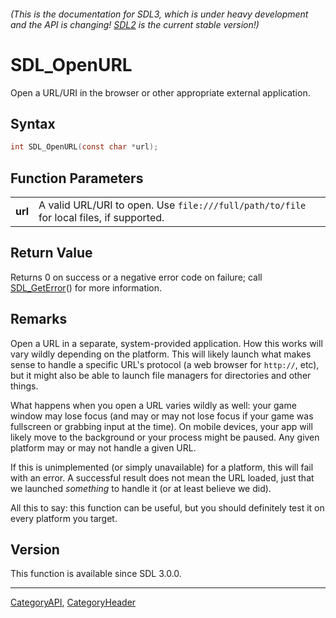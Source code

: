###### (This is the documentation for SDL3, which is under heavy development and the API is changing! [SDL2](https://wiki.libsdl.org/SDL2/) is the current stable version!)
# SDL_OpenURL

Open a URL/URI in the browser or other appropriate external application.

## Syntax

```c
int SDL_OpenURL(const char *url);

```

## Function Parameters

|             |                                                                                         |
| ----------- | --------------------------------------------------------------------------------------- |
| **url**     | A valid URL/URI to open. Use `file:///full/path/to/file` for local files, if supported. |

## Return Value

Returns 0 on success or a negative error code on failure; call
[SDL_GetError](SDL_GetError.md)() for more information.

## Remarks

Open a URL in a separate, system-provided application. How this works will
vary wildly depending on the platform. This will likely launch what makes
sense to handle a specific URL's protocol (a web browser for `http://`,
etc), but it might also be able to launch file managers for directories and
other things.

What happens when you open a URL varies wildly as well: your game window
may lose focus (and may or may not lose focus if your game was fullscreen
or grabbing input at the time). On mobile devices, your app will likely
move to the background or your process might be paused. Any given platform
may or may not handle a given URL.

If this is unimplemented (or simply unavailable) for a platform, this will
fail with an error. A successful result does not mean the URL loaded, just
that we launched _something_ to handle it (or at least believe we did).

All this to say: this function can be useful, but you should definitely
test it on every platform you target.

## Version

This function is available since SDL 3.0.0.

----
[CategoryAPI](CategoryAPI.md), [CategoryHeader](CategoryHeader.md)
<!-- #See the Style Guide for instructions on editing the footer. -->
